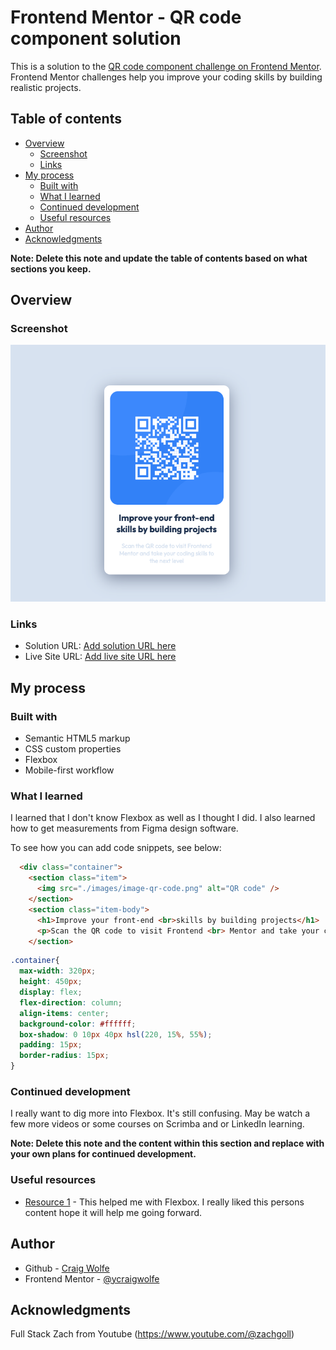 # Frontend Mentor - QR code component solution

This is a solution to the [QR code component challenge on Frontend Mentor](https://www.frontendmentor.io/challenges/qr-code-component-iux_sIO_H). Frontend Mentor challenges help you improve your coding skills by building realistic projects. 

## Table of contents

- [Overview](#overview)
  - [Screenshot](#screenshot)
  - [Links](#links)
- [My process](#my-process)
  - [Built with](#built-with)
  - [What I learned](#what-i-learned)
  - [Continued development](#continued-development)
  - [Useful resources](#useful-resources)
- [Author](#author)
- [Acknowledgments](#acknowledgments)

**Note: Delete this note and update the table of contents based on what sections you keep.**

## Overview

### Screenshot

![](./images/screenshot.png)


### Links 

- Solution URL: [Add solution URL here](https://your-solution-url.com)
- Live Site URL: [Add live site URL here](https://craigwolfe.github.io/QR-code-component-challenge/)

## My process

### Built with

- Semantic HTML5 markup
- CSS custom properties
- Flexbox
- Mobile-first workflow


### What I learned

I learned that I don't know Flexbox as well as I thought I did. I also learned how to get measurements from Figma design software.

To see how you can add code snippets, see below:

```html
  <div class="container">
    <section class="item">
      <img src="./images/image-qr-code.png" alt="QR code" />
    </section>
    <section class="item-body">
      <h1>Improve your front-end <br>skills by building projects</h1>
      <p>Scan the QR code to visit Frontend <br> Mentor and take your coding skills to <br> the next level</p>
    </section>
```
```css
.container{
  max-width: 320px;
  height: 450px;
  display: flex;
  flex-direction: column;
  align-items: center;
  background-color: #ffffff;
  box-shadow: 0 10px 40px hsl(220, 15%, 55%);
  padding: 15px;
  border-radius: 15px;
}
```


### Continued development

I really want to dig more into Flexbox. It's still confusing. May be watch a few more videos or some courses on Scrimba and or LinkedIn learning.

**Note: Delete this note and the content within this section and replace with your own plans for continued development.**

### Useful resources

- [Resource 1](https://www.youtube.com/watch?v=jQr-bM6-XTc&t=21271s) - This helped me with Flexbox. I really liked this persons content hope it will help me going forward.

## Author

- Github - [Craig Wolfe](https://github.com/craigwolfe)
- Frontend Mentor - [@ycraigwolfe](hhttps://www.frontendmentor.io/profile/craigwolfe)



## Acknowledgments
Full Stack Zach from Youtube (https://www.youtube.com/@zachgoll)